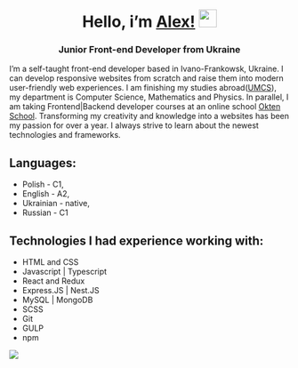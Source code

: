 
<h1 align="center">Hello, i’m <a href="https://bielowalex.github.io" target="_blank"> Alex!</a> 
<img src="https://github.com/blackcater/blackcater/raw/main/images/Hi.gif" height="32"/></h1>
<h3 align="center">Junior Front-end Developer from Ukraine</h3>

  I’m a self-taught front-end developer based in Ivano-Frankowsk, Ukraine. I can develop responsive websites from scratch and raise them into modern user-friendly web experiences.
I am finishing my studies abroad([UMCS](https://www.umcs.pl)), my department is Computer Science, Mathematics and Physics. In parallel, I am taking Frontend|Backend developer courses at an online school [Okten School](https://owu.com.ua).
Transforming my creativity and knowledge into a websites has been my passion for over a year. I always strive to learn about the newest technologies and frameworks.

  
## Languages:
* Polish - C1,
* English - A2,
* Ukrainian - native,
* Russian - C1

## Technologies I had experience working with:
* HTML and CSS
* Javascript | Typescript
* React and Redux
* Express.JS | Nest.JS
* MySQL | MongoDB
* SCSS
* Git
* GULP
* npm

![](https://github-profile-summary-cards.vercel.app/api/cards/repos-per-language?username=BielowAlex&theme=solarized_dark)
